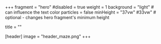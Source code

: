 +++
fragment = "hero"
#disabled = true
weight = 1
background = "light" # can influence the text color
particles = false
minHeight = "37vw" #33vw" # optional - changes hero fragment's minimum height

title = ""

[header]
  image = "header_maze.png"
+++
